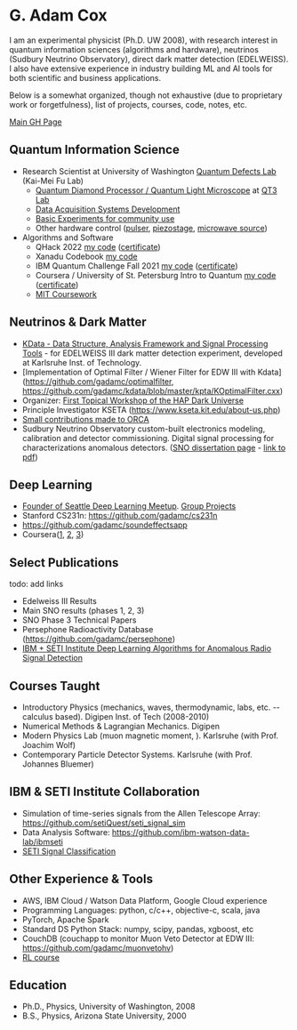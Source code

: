 # G. Adam Cox

I am an experimental physicist (Ph.D. UW 2008), with research interest in quantum information sciences (algorithms and hardware),
neutrinos (Sudbury Neutrino Observatory), direct dark matter
detection (EDELWEISS). I also have extensive experience in industry building ML and AI tools for both scientific and business applications.

Below is a somewhat organized, though not exhaustive (due to proprietary work or forgetfulness), list of projects, courses, code, notes, etc.

[Main GH Page](https://github.com/gadamc)

## Quantum Information Science
  * Research Scientist at University of Washington [Quantum Defects Lab](https://sites.google.com/uw.edu/optospintronics-lab/-/defects-in-diamond) (Kai-Mei Fu Lab)
    * [Quantum Diamond Processor / Quantum Light Microscope](https://sites.google.com/uw.edu/qt3-lab/projects) at [QT3 Lab](https://sites.google.com/uw.edu/qt3-lab/home)
    * [Data Acquisition Systems Development](https://github.com/qt3uw/qt3-utils)
    * [Basic Experiments for community use](https://github.com/gadamc/qt3-default-experiments)
    * Other hardware control ([pulser](https://github.com/qt3uw/qcsapphire), [piezostage](https://github.com/qt3uw/nipiezeojenapy), [microwave source](https://github.com/qt3uw/qt3RFSynthControl))
  * Algorithms and Software
    * QHack 2022 [my code](https://github.com/gadamc/QHack) ([certificate](qhack2022_cert.pdf))
    * Xanadu Codebook [my code](https://github.com/gadamc/xanadu-cookbook-notes)
    * IBM Quantum Challenge Fall 2021 [my code](https://github.com/gadamc/ibmquantumchallenge_fall2021) ([certificate](https://www.credly.com/badges/9d2cb41d-06bb-4856-b908-892c95b974b4?source=linked_in_profile))
    * Coursera / University of St. Petersburg Intro to Quantum [my code](https://github.com/gadamc/coursera_intro_qc_stpetersburg)  ([certificate](https://www.coursera.org/account/accomplishments/certificate/RRRREK33UYNN))
    * [MIT Coursework](https://drive.google.com/drive/folders/1esOT11y8qAv-sZGQWauRF7SYfibGlKJU?usp=share_link)


## Neutrinos & Dark Matter

  * [KData - Data Structure, Analysis Framework and Signal Processing Tools](https://github.com/gadamc/kdata) - for EDELWEISS III dark matter detection experiment, developed at Karlsruhe Inst. of Technology.
  * [Implementation of Optimal Filter / Wiener Filter for EDW III with Kdata](https://github.com/gadamc/optimalfilter, https://github.com/gadamc/kdata/blob/master/kpta/KOptimalFilter.cxx)
  * Organizer: [First Topical Workshop of the HAP Dark Universe](https://edelweiss.cloudant.com/dmworkshop/_design/app/index.html)
  * Principle Investigator KSETA (https://www.kseta.kit.edu/about-us.php)
  * [Small contributions made to ORCA](http://orca.physics.unc.edu/orca/Orca_Help/Home.html)
  * Sudbury Neutrino Observatory custom-built electronics modeling, calibration and detector commissioning. Digital signal processing for characterizations anomalous detectors. ([SNO dissertation page](https://sno.phy.queensu.ca/publications.html) - [link to pdf](https://sno.phy.queensu.ca/papers/CoxMobrandDissertationFinalSubmission.pdf))  

## Deep Learning

  * [Founder of Seattle Deep Learning Meetup](https://www.meetup.com/Seattle-Deep-Learning/). [Group Projects](https://github.com/deepseattle/projects)
  * Stanford CS231n: https://github.com/gadamc/cs231n
  * https://github.com/gadamc/soundeffectsapp
  * Coursera([1](https://coursera.org/share/a7cc379a8625edbbaf6577c0a8e8f2f1), [2](https://coursera.org/share/36b46f31a1a27c394e50a17d14220e3e), [3](https://coursera.org/share/a80387adb9fd0b1ff401da9cd5a0c990))


## Select Publications

todo: add links

  * Edelweiss III Results
  * Main SNO results (phases 1, 2, 3)
  * SNO Phase 3 Technical Papers
  * Persephone Radioactivity Database (https://github.com/gadamc/persephone)
  * [IBM + SETI Institute Deep Learning Algorithms for Anomalous Radio Signal Detection](https://arxiv.org/abs/1803.08624)

## Courses Taught

  * Introductory Physics (mechanics, waves, thermodynamic, labs, etc. -- calculus based). Digipen Inst. of Tech (2008-2010)
  * Numerical Methods & Lagrangian Mechanics. Digipen
  * Modern Physics Lab (muon magnetic moment, ). Karlsruhe (with Prof. Joachim Wolf)
  * Contemporary Particle Detector Systems. Karlsruhe (with Prof. Johannes Bluemer)


## IBM & SETI Institute Collaboration

  * Simulation of time-series signals from the Allen Telescope Array: https://github.com/setiQuest/seti_signal_sim
  * Data Analysis Software: https://github.com/ibm-watson-data-lab/ibmseti
  * [SETI Signal Classification](https://arxiv.org/abs/1803.08624)

## Other Experience & Tools

  * AWS, IBM Cloud / Watson Data Platform, Google Cloud experience
  * Programming Languages: python, c/c++, objective-c, scala, java
  * PyTorch, Apache Spark
  * Standard DS Python Stack: numpy, scipy, pandas, xgboost, etc
  * CouchDB (couchapp to monitor Muon Veto Detector at EDW III: https://github.com/gadamc/muonvetohv)
  * [RL course](https://coursera.org/share/b9a3f53b1b82e02c0aba89487713c16b)


## Education

  * Ph.D., Physics, University of Washington, 2008
  * B.S., Physics, Arizona State University, 2000
